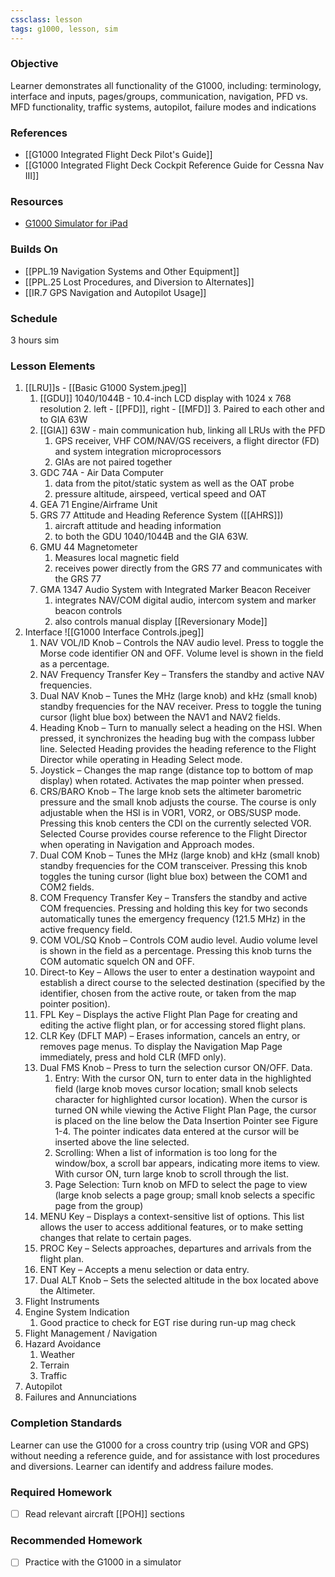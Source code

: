 ```yaml
---
cssclass: lesson
tags: g1000, lesson, sim
---
```

### Objective
Learner demonstrates all functionality of the G1000, including: terminology, interface and inputs, pages/groups, communication, navigation, PFD vs. MFD functionality, traffic systems, autopilot, failure modes and indications

### References
- [[G1000 Integrated Flight Deck Pilot's Guide]]
- [[G1000 Integrated Flight Deck Cockpit Reference Guide for Cessna Nav III]]

### Resources
- [G1000 Simulator for iPad](https://www.simionic.net/index.html)

### Builds On
- [[PPL.19 Navigation Systems and Other Equipment]]
- [[PPL.25 Lost Procedures, and Diversion to Alternates]]
- [[IR.7 GPS Navigation and Autopilot Usage]]

### Schedule
3 hours sim

### Lesson Elements
1. [[LRU]]s - [[Basic G1000 System.jpeg]]
	1. [[GDU]] 1040/1044B - 10.4-inch LCD display with 1024 x 768 resolution
		2. left - [[PFD]], right - [[MFD]]
		3. Paired to each other and to GIA 63W
	2. [[GIA]] 63W - main communication hub, linking all LRUs with the PFD
		1. GPS receiver, VHF COM/NAV/GS receivers, a flight director (FD) and system integration microprocessors
		2. GIAs are not paired together
	3. GDC 74A - Air Data Computer
		1. data from the pitot/static system as well as the OAT probe
		2. pressure altitude, airspeed, vertical speed and OAT
	4. GEA 71 Engine/Airframe Unit
	5. GRS 77 Attitude and Heading Reference System ([[AHRS]])
		1. aircraft attitude and heading information
		2. to both the GDU 1040/1044B and the GIA 63W.
	6. GMU 44 Magnetometer
		1. Measures local magnetic field
		2. receives power directly from the GRS 77 and communicates with the GRS 77
	7. GMA 1347 Audio System with Integrated Marker Beacon Receiver
		1. integrates NAV/COM digital audio, intercom system and marker beacon controls
		2. also controls manual display [[Reversionary Mode]]
2. Interface ![[G1000 Interface Controls.jpeg]]
	1.  NAV VOL/ID Knob – Controls the NAV audio level. Press to toggle the Morse code identifier ON and OFF. Volume level is shown in the field as a percentage.
	2. NAV Frequency Transfer Key – Transfers the standby and active NAV frequencies.
	3. Dual NAV Knob – Tunes the MHz (large knob) and kHz (small knob) standby frequencies for the NAV receiver. Press to toggle the tuning cursor (light blue box) between the NAV1 and NAV2 fields.
	4. Heading Knob – Turn to manually select a heading on the HSI. When pressed, it synchronizes the heading bug with the compass lubber line. Selected Heading provides the heading reference to the Flight Director while operating in Heading Select mode.
	5. Joystick – Changes the map range (distance top to bottom of map display) when rotated. Activates the map pointer when pressed.
	6. CRS/BARO Knob – The large knob sets the altimeter barometric pressure and the small knob adjusts the course. The course is only adjustable when the HSI is in VOR1, VOR2, or OBS/SUSP mode. Pressing this knob centers the CDI on the currently selected VOR. Selected Course provides course reference to the Flight Director when operating in Navigation and Approach modes.
	7. Dual COM Knob – Tunes the MHz (large knob) and kHz (small knob) standby frequencies for the COM transceiver. Pressing this knob toggles the tuning cursor (light blue box) between the COM1 and COM2 fields.
	8. COM Frequency Transfer Key – Transfers the standby and active COM frequencies. Pressing and holding this key for two seconds automatically tunes the emergency frequency (121.5 MHz) in the active frequency field.
	9. COM VOL/SQ Knob – Controls COM audio level. Audio volume level is shown in the field as a percentage. Pressing this knob turns the COM automatic squelch ON and OFF.
	10. Direct-to Key – Allows the user to enter a destination waypoint and establish a direct course to the selected destination (specified by the identifier, chosen from the active route, or taken from the map pointer position).
	11. FPL Key – Displays the active Flight Plan Page for creating and editing the active flight plan, or for accessing stored flight plans.
	12. CLR Key (DFLT MAP) – Erases information, cancels an entry, or removes page menus. To display the Navigation Map Page immediately, press and hold CLR (MFD only).
	13. Dual FMS Knob – Press to turn the selection cursor ON/OFF. Data.
		1. Entry: With the cursor ON, turn to enter data in the highlighted field (large knob moves cursor location; small knob selects character for highlighted cursor location). When the cursor is turned ON while viewing the Active Flight Plan Page, the cursor is placed on the line below the Data Insertion Pointer see Figure 1-4. The pointer indicates data entered at the cursor will be inserted above the line selected.
		2. Scrolling: When a list of information is too long for the window/box, a scroll bar appears, indicating more items to view. With cursor ON, turn large knob to scroll through the list. 
		3. Page Selection: Turn knob on MFD to select the page to view (large knob selects a page group; small knob selects a specific page from the group)
	14. MENU Key – Displays a context-sensitive list of options. This list allows the user to access additional features, or to make setting changes that relate to certain pages.
	15. PROC Key – Selects approaches, departures and arrivals from the flight plan.
	16. ENT Key – Accepts a menu selection or data entry.
	17. Dual ALT Knob – Sets the selected altitude in the box located above the Altimeter.
3. Flight Instruments
4. Engine System Indication
	1. Good practice to check for EGT rise during run-up mag check
5. Flight Management / Navigation
6. Hazard Avoidance
	1. Weather
	2. Terrain
	3. Traffic
7. Autopilot
8. Failures and Annunciations

### Completion Standards
Learner can use the G1000 for a cross country trip (using VOR and GPS) without needing a reference guide, and for assistance with lost procedures and diversions. Learner can identify and address failure modes.

### Required Homework
- [ ] Read relevant aircraft [[POH]] sections

### Recommended Homework 
- [ ] Practice with the G1000 in a simulator